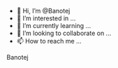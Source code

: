 - 👋 Hi, I’m @Banotej
- 👀 I’m interested in ...
- 🌱 I’m currently learning ...
- 💞️ I’m looking to collaborate on ...
- 📫 How to reach me ...

<!---
Banotej/Banotej is a ✨ special ✨ repository because its `README.md` (this file) appears on your GitHub profile.
You can click the Preview link to take a look at your changes.
--->
Banotej
